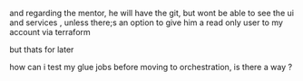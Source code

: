 and regarding the mentor, he will have the git, but wont be able to see the ui and services , unless there;s an option to give him a read only user to my account via terraform

but thats for later 

how can i test my glue jobs before moving to orchestration, is there a way ? 